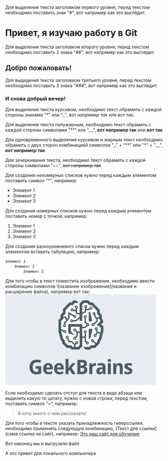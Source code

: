 Для выделения текста заголовком первого уровня, перед текстом необходимо поставить знак "#", вот например как это выглядит: 
# Привет, я изучаю работу в Git 
Для выделения текста заголовком второго уровня, перед текстом необходимо поставить 2 знака "##", вот например как это выглядит: 
## Добро пожаловать!
Для выдедения текста заголовком третьего уровня, перед текстом необходимо поставить 3 знака "###", вот например как это выглядит: 
### И снова добрый вечер!

Для выделения текста курсивом, необходимо текст обрамить с каждой стороны знаками "*" или "_", *вот например так* или _вот так_.

Для выделения текста полужирным, необходимо текст обрамить с каждой стороны символами "**" или "__", **вот например так** или __вот так__

Для одновременного выделения курсивом и жирным текст необходимо обрамить с двух сторон комбинацией символов "_" + "**" или "*" + "__", __*вот например так*__.

Для зачеркивания текста, необходимо текст обрамить с каждой стороны символами "~~", ~~вот например так~~.

Для создания неномерных списков нужно перед каждым элементом поставить символ "*", например:
* Элемент 1
* Элемент 2
* Элемент 3

Для создания номерных списков нужно перед каждым элементом поставить номер с точкой, например:
1. Элемент 1
2. Элемент 2
3. Элемент 3

Для создания разноуровневого списка нужно перед каждым элементом вставить табуляцию, например:
    
    Элемент 1
        Элемент 2
            Элемент 3

Для того чтобы в текст поместить изображение, необходимо ввести комбинацию символов ![название изображения](название и расширение файла), например вот так:
![Welcome to GeekBrains!](geekbrains.png)

Если необходимо сделать отступ для текста в виде абзаца или выделить какую то цитату, нужно с новой строки, перед текстом, поставить символ ">", например:
> Я хочу много о чем рассказать!

Для того чтобы в тексте указать принадлежность гиперссылки, необходимо применить следующую комбинацию, [Текст для ссылки](сама ссылка на сайт), например:
[Это наш сайт для обучения](https://gb.ru)


Вот наконец мы и выгрузили файл

А это привет для локального компьютера
